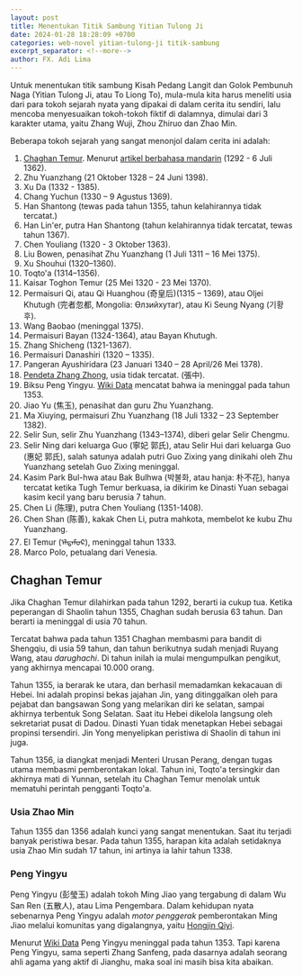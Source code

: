 ```yaml
---
layout: post
title: Menentukan Titik Sambung Yitian Tulong Ji
date: 2024-01-28 18:28:09 +0700
categories: web-novel yitian-tulong-ji titik-sambung
excerpt_separator: <!--more-->
author: FX. Adi Lima
---
```


Untuk menentukan titik sambung Kisah Pedang Langit dan Golok Pembunuh Naga (Yitian Tulong Ji, atau To Liong To),
mula-mula kita harus meneliti usia dari para tokoh sejarah nyata yang dipakai di dalam cerita itu sendiri, lalu
mencoba menyesuaikan tokoh-tokoh fiktif di dalamnya, dimulai dari 3 karakter utama, yaitu Zhang Wuji, Zhou Zhiruo
dan Zhao Min.

<!--more-->

Beberapa tokoh sejarah yang sangat menonjol dalam cerita ini adalah:

1. [Chaghan Temur](#chaghan-temur). Menurut [artikel berbahasa mandarin](https://zh.wikipedia.org/wiki/%E5%AF%9F%E7%BD%95%E5%B8%96%E6%9C%A8%E5%84%BF) (1292 - 6 Juli 1362).
2. Zhu Yuanzhang (21 Oktober 1328 – 24 Juni 1398).
3. Xu Da (1332 - 1385).
4. Chang Yuchun (1330 – 9 Agustus 1369).
5. Han Shantong (tewas pada tahun 1355, tahun kelahirannya tidak tercatat.)
6. Han Lin'er, putra Han Shantong (tahun kelahirannya tidak tercatat, tewas tahun 1367).
7. Chen Youliang (1320 - 3 Oktober 1363).
8. Liu Bowen, penasihat Zhu Yuanzhang (1 Juli 1311 – 16 Mei 1375).
9. Xu Shouhui (1320–1360).
10. Toqto'a (1314–1356).
11. Kaisar Toghon Temur (25 Mei 1320 - 23 Mei 1370).
12. Permaisuri Qi, atau Qi Huanghou (奇皇后)(1315 – 1369), 
    atau Oljei Khutugh (完者忽都, Mongolia: Өлзийхутаг), atau Ki Seung Nyang (기황후).
13. Wang Baobao (meninggal 1375).
14. Permaisuri Bayan (1324-1364), atau Bayan Khutugh.
15. Zhang Shicheng (1321-1367).
16. Permaisuri Danashiri (1320 – 1335).
17. Pangeran Ayushiridara (23 Januari 1340 – 28 April/26 Mei 1378).
18. [Pendeta Zhang Zhong](https://en.wikipedia.org/wiki/Zhang_Zhong_(Taoist)), usia tidak tercatat. (張中).
19. Biksu Peng Yingyu. [Wiki Data](https://www.wikidata.org/wiki/Q6802517) mencatat bahwa ia meninggal pada tahun 1353.
20. Jiao Yu (焦玉), penasihat dan guru Zhu Yuanzhang.
21. Ma Xiuying, permaisuri Zhu Yuanzhang (18 Juli 1332 – 23 September 1382).
22. Selir Sun, selir Zhu Yuanzhang (1343–1374), diberi gelar Selir Chengmu.
23. Selir Ning dari keluarga Guo (寧妃 郭氏), atau Selir Hui dari keluarga Guo (惠妃 郭氏), salah satunya adalah putri
    Guo Zixing yang dinikahi oleh Zhu Yuanzhang setelah Guo Zixing meninggal.
24. Kasim Park Bul-hwa atau Bak Bulhwa (박불화, atau hanja: 朴不花), hanya tercatat ketika Tugh Temur berkuasa, ia dikirim
    ke Dinasti Yuan sebagai kasim kecil yang baru berusia 7 tahun.
25. Chen Li (陈理), putra Chen Youliang (1351-1408).
26. Chen Shan (陈善), kakak Chen Li, putra mahkota, membelot ke kubu Zhu Yuanzhang.
27. El Temur (ᠡᠯᠲᠡᠮᠦᠷ), meninggal tahun 1333.
28. Marco Polo, petualang dari Venesia.


## Chaghan Temur

Jika Chaghan Temur dilahirkan pada tahun 1292, berarti ia cukup tua. Ketika peperangan di Shaolin tahun 1355, Chaghan
sudah berusia 63 tahun. Dan berarti ia meninggal di usia 70 tahun.

Tercatat bahwa pada tahun 1351 Chaghan membasmi para bandit di Shengqiu, di usia 59 tahun, dan tahun berikutnya
sudah menjadi Ruyang Wang, atau _darughachi_. Di tahun inilah ia mulai mengumpulkan pengikut, yang akhirnya mencapai
10.000 orang.

Tahun 1355, ia berarak ke utara, dan berhasil memadamkan kekacauan di Hebei. Ini adalah propinsi bekas jajahan Jin,
yang ditinggalkan oleh para pejabat dan bangsawan Song yang melarikan diri ke selatan, sampai akhirnya terbentuk
Song Selatan. Saat itu Hebei dikelola langsung oleh sekretariat pusat di Dadou. Dinasti Yuan tidak menetapkan Hebei
sebagai propinsi tersendiri. Jin Yong menyelipkan peristiwa di Shaolin di tahun ini juga.

Tahun 1356, ia diangkat menjadi Menteri Urusan Perang, dengan tugas utama membasmi pemberontakan lokal.
Tahun ini, Toqto'a tersingkir dan akhirnya mati di Yunnan, setelah itu Chaghan Temur menolak untuk mematuhi
perintah pengganti Toqto'a.

### Usia Zhao Min

Tahun 1355 dan 1356 adalah kunci yang sangat menentukan. Saat itu terjadi banyak peristiwa besar. Pada tahun 1355,
harapan kita adalah setidaknya usia Zhao Min sudah 17 tahun, ini artinya ia lahir tahun 1338.


### Peng Yingyu

Peng Yingyu (彭瑩玉) adalah tokoh Ming Jiao yang tergabung di dalam Wu San Ren (五散人), atau Lima Pengembara. 
Dalam kehidupan nyata sebenarnya Peng Yingyu adalah _motor penggerak_ pemberontakan Ming Jiao melalui komunitas 
yang digalangnya, yaitu 
[Hongjin Qiyi](/sejarah#hongjin-qiyi "Hongjin Qiyi (紅巾起義) = Pemberontakan Ikat Kepala Merah").

Menurut [Wiki Data](https://www.wikidata.org/wiki/Q6802517) Peng Yingyu meninggal pada tahun 1353. Tapi karena 
Peng Yingyu, sama seperti Zhang Sanfeng, pada dasarnya adalah seorang ahli agama yang aktif di Jianghu, maka soal ini
masih bisa kita abaikan.

